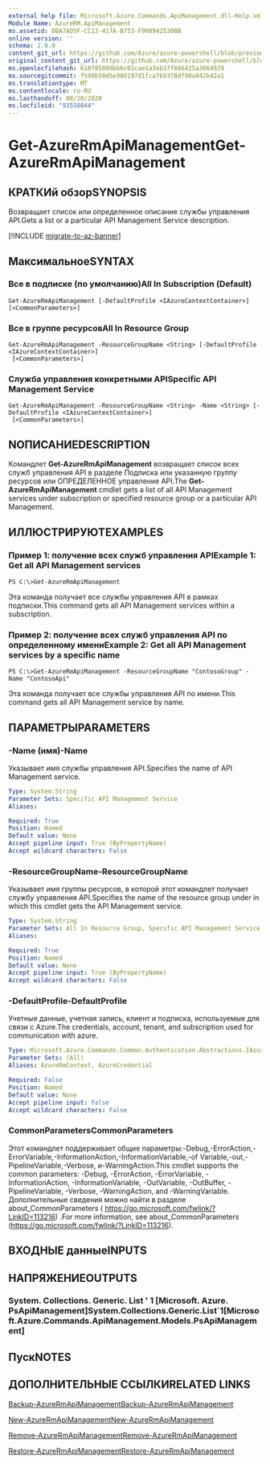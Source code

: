 ```yaml
---
external help file: Microsoft.Azure.Commands.ApiManagement.dll-Help.xml
Module Name: AzureRM.ApiManagement
ms.assetid: DBA7AD5F-CC13-417A-B753-F998942530BB
online version: ''
schema: 2.0.0
content_git_url: https://github.com/Azure/azure-powershell/blob/preview/src/ResourceManager/ApiManagement/Commands.ApiManagement/help/Get-AzureRmApiManagement.md
original_content_git_url: https://github.com/Azure/azure-powershell/blob/preview/src/ResourceManager/ApiManagement/Commands.ApiManagement/help/Get-AzureRmApiManagement.md
ms.openlocfilehash: 610f8589dbb6c01cae1a3eb37f886425a3664929
ms.sourcegitcommit: f599b50d5e980197d1fca769378df90a842b42a1
ms.translationtype: MT
ms.contentlocale: ru-RU
ms.lasthandoff: 08/20/2020
ms.locfileid: "93558044"
---
```

# <span data-ttu-id="7e6f8-101">Get-AzureRmApiManagement</span><span class="sxs-lookup"><span data-stu-id="7e6f8-101">Get-AzureRmApiManagement</span></span>

## <span data-ttu-id="7e6f8-102">КРАТКИй обзор</span><span class="sxs-lookup"><span data-stu-id="7e6f8-102">SYNOPSIS</span></span>
<span data-ttu-id="7e6f8-103">Возвращает список или определенное описание службы управления API.</span><span class="sxs-lookup"><span data-stu-id="7e6f8-103">Gets a list or a particular API Management Service description.</span></span>

[!INCLUDE [migrate-to-az-banner](../../includes/migrate-to-az-banner.md)]

## <span data-ttu-id="7e6f8-104">Максимальное</span><span class="sxs-lookup"><span data-stu-id="7e6f8-104">SYNTAX</span></span>

### <span data-ttu-id="7e6f8-105">Все в подписке (по умолчанию)</span><span class="sxs-lookup"><span data-stu-id="7e6f8-105">All In Subscription (Default)</span></span>
```
Get-AzureRmApiManagement [-DefaultProfile <IAzureContextContainer>] [<CommonParameters>]
```

### <span data-ttu-id="7e6f8-106">Все в группе ресурсов</span><span class="sxs-lookup"><span data-stu-id="7e6f8-106">All In Resource Group</span></span>
```
Get-AzureRmApiManagement -ResourceGroupName <String> [-DefaultProfile <IAzureContextContainer>]
 [<CommonParameters>]
```

### <span data-ttu-id="7e6f8-107">Служба управления конкретными API</span><span class="sxs-lookup"><span data-stu-id="7e6f8-107">Specific API Management Service</span></span>
```
Get-AzureRmApiManagement -ResourceGroupName <String> -Name <String> [-DefaultProfile <IAzureContextContainer>]
 [<CommonParameters>]
```

## <span data-ttu-id="7e6f8-108">NОПИСАНИЕ</span><span class="sxs-lookup"><span data-stu-id="7e6f8-108">DESCRIPTION</span></span>
<span data-ttu-id="7e6f8-109">Командлет **Get-AzureRmApiManagement** возвращает список всех служб управления API в разделе Подписка или указанную группу ресурсов или ОПРЕДЕЛЕННОЕ управление API.</span><span class="sxs-lookup"><span data-stu-id="7e6f8-109">The **Get-AzureRmApiManagement** cmdlet gets a list of all API Management services under subscription or specified resource group or a particular API Management.</span></span>

## <span data-ttu-id="7e6f8-110">ИЛЛЮСТРИРУЮТ</span><span class="sxs-lookup"><span data-stu-id="7e6f8-110">EXAMPLES</span></span>

### <span data-ttu-id="7e6f8-111">Пример 1: получение всех служб управления API</span><span class="sxs-lookup"><span data-stu-id="7e6f8-111">Example 1: Get all API Management services</span></span>
```
PS C:\>Get-AzureRmApiManagement
```

<span data-ttu-id="7e6f8-112">Эта команда получает все службы управления API в рамках подписки.</span><span class="sxs-lookup"><span data-stu-id="7e6f8-112">This command gets all API Management services within a subscription.</span></span>

### <span data-ttu-id="7e6f8-113">Пример 2: получение всех служб управления API по определенному имени</span><span class="sxs-lookup"><span data-stu-id="7e6f8-113">Example 2: Get all API Management services by a specific name</span></span>
```
PS C:\>Get-AzureRmApiManagement -ResourceGroupName "ContosoGroup" -Name "ContosoApi"
```

<span data-ttu-id="7e6f8-114">Эта команда получает все службы управления API по имени.</span><span class="sxs-lookup"><span data-stu-id="7e6f8-114">This command gets all API Management service by name.</span></span>

## <span data-ttu-id="7e6f8-115">ПАРАМЕТРЫ</span><span class="sxs-lookup"><span data-stu-id="7e6f8-115">PARAMETERS</span></span>

### <span data-ttu-id="7e6f8-116">-Name (имя)</span><span class="sxs-lookup"><span data-stu-id="7e6f8-116">-Name</span></span>
<span data-ttu-id="7e6f8-117">Указывает имя службы управления API.</span><span class="sxs-lookup"><span data-stu-id="7e6f8-117">Specifies the name of API Management service.</span></span>

```yaml
Type: System.String
Parameter Sets: Specific API Management Service
Aliases: 

Required: True
Position: Named
Default value: None
Accept pipeline input: True (ByPropertyName)
Accept wildcard characters: False
```

### <span data-ttu-id="7e6f8-118">-ResourceGroupName</span><span class="sxs-lookup"><span data-stu-id="7e6f8-118">-ResourceGroupName</span></span>
<span data-ttu-id="7e6f8-119">Указывает имя группы ресурсов, в которой этот командлет получает службу управления API.</span><span class="sxs-lookup"><span data-stu-id="7e6f8-119">Specifies the name of the resource group under in which this cmdlet gets the API Management service.</span></span>

```yaml
Type: System.String
Parameter Sets: All In Resource Group, Specific API Management Service
Aliases: 

Required: True
Position: Named
Default value: None
Accept pipeline input: True (ByPropertyName)
Accept wildcard characters: False
```

### <span data-ttu-id="7e6f8-120">-DefaultProfile</span><span class="sxs-lookup"><span data-stu-id="7e6f8-120">-DefaultProfile</span></span>
<span data-ttu-id="7e6f8-121">Учетные данные, учетная запись, клиент и подписка, используемые для связи с Azure.</span><span class="sxs-lookup"><span data-stu-id="7e6f8-121">The credentials, account, tenant, and subscription used for communication with azure.</span></span>

```yaml
Type: Microsoft.Azure.Commands.Common.Authentication.Abstractions.IAzureContextContainer
Parameter Sets: (All)
Aliases: AzureRmContext, AzureCredential

Required: False
Position: Named
Default value: None
Accept pipeline input: False
Accept wildcard characters: False
```

### <span data-ttu-id="7e6f8-122">CommonParameters</span><span class="sxs-lookup"><span data-stu-id="7e6f8-122">CommonParameters</span></span>
<span data-ttu-id="7e6f8-123">Этот командлет поддерживает общие параметры:-Debug,-ErrorAction,-ErrorVariable,-InformationAction,-InformationVariable,-of Variable,-out,-PipelineVariable,-Verbose, и-WarningAction.</span><span class="sxs-lookup"><span data-stu-id="7e6f8-123">This cmdlet supports the common parameters: -Debug, -ErrorAction, -ErrorVariable, -InformationAction, -InformationVariable, -OutVariable, -OutBuffer, -PipelineVariable, -Verbose, -WarningAction, and -WarningVariable.</span></span> <span data-ttu-id="7e6f8-124">Дополнительные сведения можно найти в разделе about_CommonParameters ( https://go.microsoft.com/fwlink/?LinkID=113216) .</span><span class="sxs-lookup"><span data-stu-id="7e6f8-124">For more information, see about_CommonParameters (https://go.microsoft.com/fwlink/?LinkID=113216).</span></span>

## <span data-ttu-id="7e6f8-125">ВХОДНЫЕ данные</span><span class="sxs-lookup"><span data-stu-id="7e6f8-125">INPUTS</span></span>

## <span data-ttu-id="7e6f8-126">НАПРЯЖЕНИЕ</span><span class="sxs-lookup"><span data-stu-id="7e6f8-126">OUTPUTS</span></span>

### <span data-ttu-id="7e6f8-127">System. Collections. Generic. List ' 1 [Microsoft. Azure. PsApiManagement]</span><span class="sxs-lookup"><span data-stu-id="7e6f8-127">System.Collections.Generic.List\`1[Microsoft.Azure.Commands.ApiManagement.Models.PsApiManagement]</span></span>

## <span data-ttu-id="7e6f8-128">Пуск</span><span class="sxs-lookup"><span data-stu-id="7e6f8-128">NOTES</span></span>

## <span data-ttu-id="7e6f8-129">ДОПОЛНИТЕЛЬНЫЕ ССЫЛКИ</span><span class="sxs-lookup"><span data-stu-id="7e6f8-129">RELATED LINKS</span></span>

[<span data-ttu-id="7e6f8-130">Backup-AzureRmApiManagement</span><span class="sxs-lookup"><span data-stu-id="7e6f8-130">Backup-AzureRmApiManagement</span></span>](./Backup-AzureRmApiManagement.md)

[<span data-ttu-id="7e6f8-131">New-AzureRmApiManagement</span><span class="sxs-lookup"><span data-stu-id="7e6f8-131">New-AzureRmApiManagement</span></span>](./New-AzureRmApiManagement.md)

[<span data-ttu-id="7e6f8-132">Remove-AzureRmApiManagement</span><span class="sxs-lookup"><span data-stu-id="7e6f8-132">Remove-AzureRmApiManagement</span></span>](./Remove-AzureRmApiManagement.md)

[<span data-ttu-id="7e6f8-133">Restore-AzureRmApiManagement</span><span class="sxs-lookup"><span data-stu-id="7e6f8-133">Restore-AzureRmApiManagement</span></span>](./Restore-AzureRmApiManagement.md)


